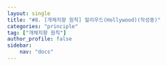 ```yaml
---
layout: single
title: "#8. [개체지향 원칙] 헐리우드(Hollywood)(작성중)"
categories: "principle"
tag: ["개체지향 원칙"]
author_profile: false
sidebar: 
    nav: "docs"
---
```


